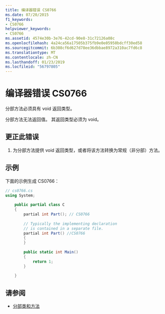 ```yaml
---
title: 编译器错误 CS0766
ms.date: 07/20/2015
f1_keywords:
- CS0766
helpviewer_keywords:
- CS0766
ms.assetid: 4574e30b-3e76-42cd-90e8-31c72126a08c
ms.openlocfilehash: 4a24ca56a17505b375fb9e0e05950bdcff30ed58
ms.sourcegitcommit: 6b308cf6d627d78ee36dbbae8972a310ac7fd6c8
ms.translationtype: MT
ms.contentlocale: zh-CN
ms.lasthandoff: 01/23/2019
ms.locfileid: "56797805"
---
```

# <a name="compiler-error-cs0766"></a>编译器错误 CS0766
分部方法必须具有 void 返回类型。  
  
 分部方法无法返回值。 其返回类型必须为 void。  
  
## <a name="to-correct-this-error"></a>更正此错误  
  
1.  为分部方法提供 void 返回类型，或者将该方法转换为常规（非分部）方法。  
  
## <a name="example"></a>示例  
 下面的示例生成 CS0766：  
  
```csharp  
// cs0766.cs  
using System;  
  
    public partial class C  
    {  
        partial int Part(); // CS0766  
  
        // Typically the implementing declaration  
        // is contained in a separate file.  
        partial int Part() //CS0766  
        {  
        }  
  
        public static int Main()  
        {  
            return 1;  
        }  
  
    }  
```  
  
## <a name="see-also"></a>请参阅

- [分部类和方法](../../csharp/programming-guide/classes-and-structs/partial-classes-and-methods.md)
